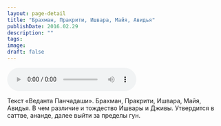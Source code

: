 ```yaml
---
layout: page-detail
title: "Брахман, Пракрити, Ишвара, Майя, Авидья"
publishDate: 2016.02.29
description: ""
tags:
image:
draft: false
---
```


<audio title="2016.02.29 - Брахман, Пракрити, Ишвара, Майя, Авидья.mp3" src="/upload/iblock/89f/89f79cbbb993894805855ea86ea9faf0.mp3" controls=""></audio>

 Текст «Веданта Панчадаши». Брахман, Пракрити, Ишвара, Майя, Авидья. В чем различие и тождество Ишвары и Дживы. Утвердится в саттве, ананде, далее выйти за пределы гун. 

  
